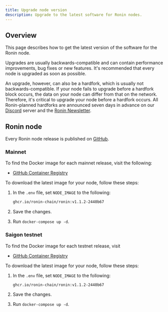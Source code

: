 ```yaml
---
title: Upgrade node version
description: Upgrade to the latest software for Ronin nodes.
---
```


## Overview

This page describes how to get the latest version of the software for the Ronin node.

Upgrades are usually backwards-compatible and can contain performance
improvements, bug fixes or new features. It's recommended that every node is
upgraded as soon as possible.

An upgrade, however, can also be a hardfork, which is usually not
backwards-compatible. If your node fails to upgrade before a hardfork block
occurs, the data on your node can differ from that on the network. Therefore,
it's critical to upgrade your node before a hardfork occurs. All Ronin-planned
hardforks are announced seven days in advance on our
[Discord](https://discord.gg/roninnetwork) server and the
[Ronin Newsletter](https://blog.roninchain.com).

## Ronin node

Every Ronin node release is published on
[GitHub](https://github.com/ronin-chain/ronin/releases).

### Mainnet

To find the Docker image for each mainnet release, visit the following:

* [GitHub Container Registry](https://github.com/ronin-chain/ronin/pkgs/container/ronin)

To download the latest image for your node, follow these steps:

1. In the `.env` file, set `NODE_IMAGE` to the following:

    ```bash
    ghcr.io/ronin-chain/ronin:v1.1.2-2440b67
    ```

2. Save the changes.
3. Run `docker-compose up -d`.

### Saigon testnet

To find the Docker image for each testnet release, visit
* [GitHub Container Registry](https://github.com/ronin-chain/ronin/pkgs/container/ronin)

To download the latest image for your node, follow these steps:

1. In the `.env` file, set `NODE_IMAGE` to the following:

    ```bash
    ghcr.io/ronin-chain/ronin:v1.1.2-2440b67
    ```

2. Save the changes.
3. Run `docker-compose up -d`.
